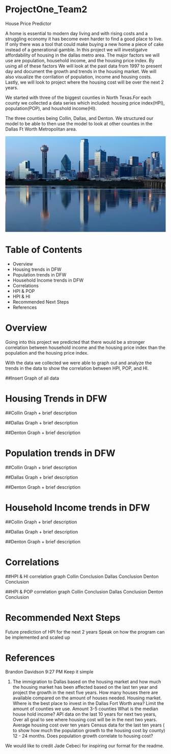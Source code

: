 # ProjectOne_Team2
House Price Predictor 

A home is essential to modern day living and with rising costs and a struggling economy it has become even harder to find a good place to live. If only there was a tool that could make buying a new home a piece of cake instead of a generational gamble. In this project we will investigatve affordability of housing in the dallas metro area. 
The major factors we will use are population, household income, and the housing price index.
By using all of these factors We will look at the past data from 1997 to present day and document the growth and trends in the housing market. We will also visualize the corrilation of population, income and housing costs.
Lastly, we will look to project where the housing cost will be over the next 2 years.


 We started with three of the biggest counties in North Texas.For each county we collected a data series which included: housing price index(HPI), population(POP), and houshold income(HI). 

 
 The three counties being Collin, Dallas, and Denton. We structured our model to be able to then use the model to look at other counties in the Dallas Ft Worth Metropolitan area.

 <img align="center" width="900" height="300" src='image-1.png'>

 # Table of Contents
 - Overview
 - Housing trends in DFW
 - Population trends in DFW
 - Household Income trends in DFW
 - Correlations
  - HPI & POP
  - HPI & HI
 - Recommended Next Steps
 - References

# Overview

Going into this project we predicted that there would be a stronger correlation between household income and the housing price index than the population and the housing price index.
 
With the data we collected we were able to graph out and analyze the trends in the data to show the correlation between HPI, POP, and HI. 

##Insert Graph of all data





# Housing Trends in DFW 

##Collin Graph + brief description

##Dallas Graph + brief description

##Denton Graph + brief description



# Population trends in DFW

##Collin Graph + brief description

##Dallas Graph + brief description

##Denton Graph + brief description



# Household Income trends in DFW


##Collin Graph + brief description

##Dallas Graph + brief description

##Denton Graph + brief description


# Correlations
##HPI & HI correlation graph
  Collin Conclusion
  Dallas Conclusion
  Denton Conclusion

##HPI & POP correlation graph
  Collin Conclusion
  Dallas Conclusion
  Denton Conclusion

# Recommended Next Steps
Future prediction of HPI for the next 2 years
Speak on how the program can be implemented and scaled up
# References




Brandon Davidson
  9:27 PM
Keep it simple
1. The immigration to Dallas based on the housing market and how much the housing market has been affected based on the last ten year and project the growth in the next five years. How many houses there are available compared on the amount of houses needed.
Housing market. Where is the best place to invest in the Dallas Fort Worth area?
Limit the amount of counties we use. Amount 3-5 counties
What is the median house hold income?
API data on the last 10 years for next two years,
Over all goal to see where housing cost will be in the next two years.
Average housing cost over ten years
Census data for the last ten years ( to show how much the population growth to the housing cost by county) 12 - 24 months.
Does population growth correlate to housing cost?

We would like to credit Jade Cebeci for inspiring our format for the readme.